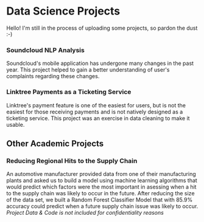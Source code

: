 # Data Science Projects
Hello! I'm still in the process of uploading some projects, so pardon the dust :-) 
### Soundcloud NLP Analysis
Soundcloud's mobile application has undergone many changes in the past year. This project helped to gain a better understanding of user's complaints regarding these changes.
### Linktree Payments as a Ticketing Service
Linktree's payment feature is one of the easiest for users, but is not the easiest for those receiving payments and is not natively designed as a ticketing service. This project was an exercise in data cleaning to make it usable.

## Other Academic Projects

### Reducing Regional Hits to the Supply Chain
An automotive manufacturer provided data from one of their manufacturing plants and asked us to build a model using machine learning algorithms that would predict which factors were the most important in asessing when a hit to the supply chain was likely to occur in the future. After reducing the size of the data set, we built a Random Forest Classifier Model that with 85.9% accuracy could predict when a future supply chain issue was likely to occur.
<i> Project Data & Code is not included for confidentiality reasons</i>
